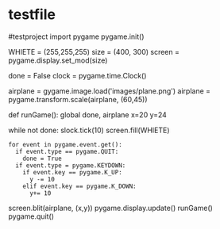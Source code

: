 # testfile
#testproject
import pygame
pygame.init()

WHIETE = (255,255,255)
size = (400, 300)
screen = pygame.display.set_mod(size)

done = False
clock = pygame.time.Clock()

airplane = gygame.image.load('images/plane.png')
airplane = pygame.transform.scale(airplane, (60,45))

def runGame():
  global done, airplane
  x=20
  y=24
  
  while not done:
    slock.tick(10)
    screen.fill(WHIETE)
    
    for event in pygame.event.get():
      if event.type == pygame.QUIT:
        done = True
      if event.type = pygame.KEYDOWN:
        if event.key == pygame.K_UP:
          y -= 10
        elif event.key == pygame.K_DOWN:
          y+= 10
  screen.blit(airplane, (x,y))
  pygame.display.update()
runGame()
pygame.quit()

